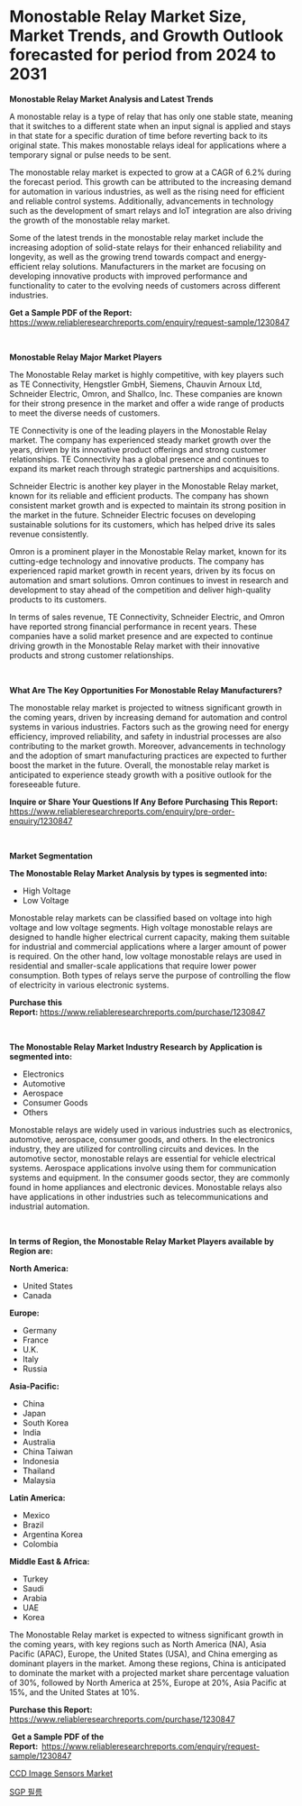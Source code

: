 <p><h1>Monostable Relay Market Size, Market Trends, and Growth Outlook forecasted for period from 2024 to 2031</h1></p><p><strong>Monostable Relay Market Analysis and Latest Trends</strong></p>
<p><p>A monostable relay is a type of relay that has only one stable state, meaning that it switches to a different state when an input signal is applied and stays in that state for a specific duration of time before reverting back to its original state. This makes monostable relays ideal for applications where a temporary signal or pulse needs to be sent.</p><p>The monostable relay market is expected to grow at a CAGR of 6.2% during the forecast period. This growth can be attributed to the increasing demand for automation in various industries, as well as the rising need for efficient and reliable control systems. Additionally, advancements in technology such as the development of smart relays and IoT integration are also driving the growth of the monostable relay market.</p><p>Some of the latest trends in the monostable relay market include the increasing adoption of solid-state relays for their enhanced reliability and longevity, as well as the growing trend towards compact and energy-efficient relay solutions. Manufacturers in the market are focusing on developing innovative products with improved performance and functionality to cater to the evolving needs of customers across different industries.</p></p>
<p><strong>Get a Sample PDF of the Report:&nbsp;</strong> <a href="https://www.reliableresearchreports.com/enquiry/request-sample/1230847">https://www.reliableresearchreports.com/enquiry/request-sample/1230847</a></p>
<p>&nbsp;</p>
<p><strong>Monostable Relay Major Market Players</strong></p>
<p><p>The Monostable Relay market is highly competitive, with key players such as TE Connectivity, Hengstler GmbH, Siemens, Chauvin Arnoux Ltd, Schneider Electric, Omron, and Shallco, Inc. These companies are known for their strong presence in the market and offer a wide range of products to meet the diverse needs of customers.</p><p>TE Connectivity is one of the leading players in the Monostable Relay market. The company has experienced steady market growth over the years, driven by its innovative product offerings and strong customer relationships. TE Connectivity has a global presence and continues to expand its market reach through strategic partnerships and acquisitions.</p><p>Schneider Electric is another key player in the Monostable Relay market, known for its reliable and efficient products. The company has shown consistent market growth and is expected to maintain its strong position in the market in the future. Schneider Electric focuses on developing sustainable solutions for its customers, which has helped drive its sales revenue consistently.</p><p>Omron is a prominent player in the Monostable Relay market, known for its cutting-edge technology and innovative products. The company has experienced rapid market growth in recent years, driven by its focus on automation and smart solutions. Omron continues to invest in research and development to stay ahead of the competition and deliver high-quality products to its customers.</p><p>In terms of sales revenue, TE Connectivity, Schneider Electric, and Omron have reported strong financial performance in recent years. These companies have a solid market presence and are expected to continue driving growth in the Monostable Relay market with their innovative products and strong customer relationships.</p></p>
<p>&nbsp;</p>
<p><strong>What Are The Key Opportunities For Monostable Relay Manufacturers?</strong></p>
<p><p>The monostable relay market is projected to witness significant growth in the coming years, driven by increasing demand for automation and control systems in various industries. Factors such as the growing need for energy efficiency, improved reliability, and safety in industrial processes are also contributing to the market growth. Moreover, advancements in technology and the adoption of smart manufacturing practices are expected to further boost the market in the future. Overall, the monostable relay market is anticipated to experience steady growth with a positive outlook for the foreseeable future.</p></p>
<p><strong>Inquire or Share Your Questions If Any Before Purchasing This Report:</strong> <a href="https://www.reliableresearchreports.com/enquiry/pre-order-enquiry/1230847">https://www.reliableresearchreports.com/enquiry/pre-order-enquiry/1230847</a></p>
<p>&nbsp;</p>
<p><strong>Market Segmentation</strong></p>
<p><strong>The Monostable Relay Market Analysis by types is segmented into:</strong></p>
<p><ul><li>High Voltage</li><li>Low Voltage</li></ul></p>
<p><p>Monostable relay markets can be classified based on voltage into high voltage and low voltage segments. High voltage monostable relays are designed to handle higher electrical current capacity, making them suitable for industrial and commercial applications where a larger amount of power is required. On the other hand, low voltage monostable relays are used in residential and smaller-scale applications that require lower power consumption. Both types of relays serve the purpose of controlling the flow of electricity in various electronic systems.</p></p>
<p><strong>Purchase this Report:&nbsp;</strong><a href="https://www.reliableresearchreports.com/purchase/1230847">https://www.reliableresearchreports.com/purchase/1230847</a></p>
<p>&nbsp;</p>
<p><strong>The Monostable Relay Market Industry Research by Application is segmented into:</strong></p>
<p><ul><li>Electronics</li><li>Automotive</li><li>Aerospace</li><li>Consumer Goods</li><li>Others</li></ul></p>
<p><p>Monostable relays are widely used in various industries such as electronics, automotive, aerospace, consumer goods, and others. In the electronics industry, they are utilized for controlling circuits and devices. In the automotive sector, monostable relays are essential for vehicle electrical systems. Aerospace applications involve using them for communication systems and equipment. In the consumer goods sector, they are commonly found in home appliances and electronic devices. Monostable relays also have applications in other industries such as telecommunications and industrial automation.</p></p>
<p>&nbsp;</p>
<p><strong>In terms of Region, the Monostable Relay Market Players available by Region are:</strong></p>
<p>
    <p> <strong> North America: </strong>
        <ul>
            <li>United States</li>
            <li>Canada</li>
        </ul>
        </p> 
    <p> <strong> Europe: </strong>
        <ul>
            <li>Germany</li>
            <li>France</li>
            <li>U.K.</li>
            <li>Italy</li>
            <li>Russia</li>
        </ul>
        </p> 
    <p> <strong> Asia-Pacific: </strong>
        <ul>
            <li>China</li>
            <li>Japan</li>
            <li>South Korea</li>
            <li>India</li>
            <li>Australia</li>
            <li>China Taiwan</li>
            <li>Indonesia</li>
            <li>Thailand</li>
            <li>Malaysia</li>
        </ul>
        </p> 
    <p> <strong> Latin America: </strong>
        <ul>
            <li>Mexico</li>
            <li>Brazil</li>
            <li>Argentina Korea</li>
            <li>Colombia</li>
        </ul>
        </p> 
    <p> <strong> Middle East & Africa: </strong>
        <ul>
            <li>Turkey</li>
            <li>Saudi</li>
            <li>Arabia</li>
            <li>UAE</li>
            <li>Korea</li>
        </ul>
    </p>
    </p>
<p><p>The Monostable Relay market is expected to witness significant growth in the coming years, with key regions such as North America (NA), Asia Pacific (APAC), Europe, the United States (USA), and China emerging as dominant players in the market. Among these regions, China is anticipated to dominate the market with a projected market share percentage valuation of 30%, followed by North America at 25%, Europe at 20%, Asia Pacific at 15%, and the United States at 10%.</p></p>
<p><strong>Purchase this Report: </strong><a href="https://www.reliableresearchreports.com/purchase/1230847">https://www.reliableresearchreports.com/purchase/1230847</a></p>
<p>&nbsp;<strong>Get a Sample PDF of the Report:&nbsp;&nbsp;</strong><a href="https://www.reliableresearchreports.com/enquiry/request-sample/1230847">https://www.reliableresearchreports.com/enquiry/request-sample/1230847</a></p>
<p><strong></strong></p>
<p><p><a href="https://github.com/pgtimber/Market-Research-Report-List-2/blob/main/ccd-image-sensors-market.md">CCD Image Sensors Market</a></p><p><a href="https://github.com/akzkkws047661437/Market-Research-Report-List-1/blob/main/27343409219.md">SGP 필름</a></p></p>